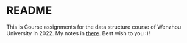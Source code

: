 #  README
This is Course assignments for the data structure course of Wenzhou University in 2022.
My notes in [there](https://www.wutailong.xyz/2022/04/12/data-structures-and-algorithms/).
Best wish to you :)! 

